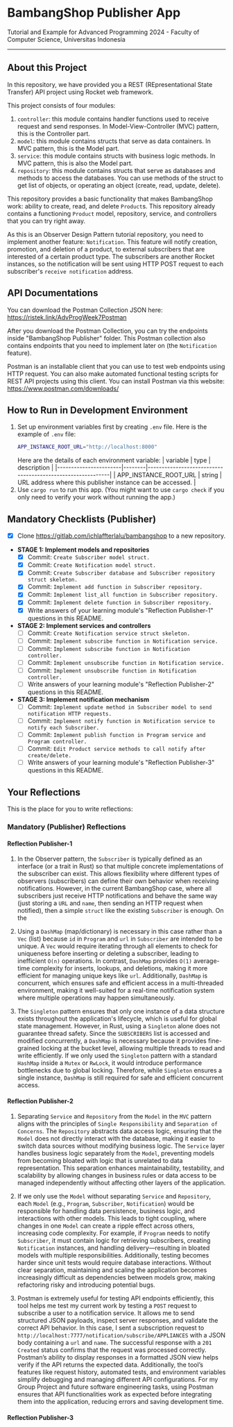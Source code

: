 # BambangShop Publisher App
Tutorial and Example for Advanced Programming 2024 - Faculty of Computer Science, Universitas Indonesia

---

## About this Project
In this repository, we have provided you a REST (REpresentational State Transfer) API project using Rocket web framework.

This project consists of four modules:
1.  `controller`: this module contains handler functions used to receive request and send responses.
    In Model-View-Controller (MVC) pattern, this is the Controller part.
2.  `model`: this module contains structs that serve as data containers.
    In MVC pattern, this is the Model part.
3.  `service`: this module contains structs with business logic methods.
    In MVC pattern, this is also the Model part.
4.  `repository`: this module contains structs that serve as databases and methods to access the databases.
    You can use methods of the struct to get list of objects, or operating an object (create, read, update, delete).

This repository provides a basic functionality that makes BambangShop work: ability to create, read, and delete `Product`s.
This repository already contains a functioning `Product` model, repository, service, and controllers that you can try right away.

As this is an Observer Design Pattern tutorial repository, you need to implement another feature: `Notification`.
This feature will notify creation, promotion, and deletion of a product, to external subscribers that are interested of a certain product type.
The subscribers are another Rocket instances, so the notification will be sent using HTTP POST request to each subscriber's `receive notification` address.

## API Documentations

You can download the Postman Collection JSON here: https://ristek.link/AdvProgWeek7Postman

After you download the Postman Collection, you can try the endpoints inside "BambangShop Publisher" folder.
This Postman collection also contains endpoints that you need to implement later on (the `Notification` feature).

Postman is an installable client that you can use to test web endpoints using HTTP request.
You can also make automated functional testing scripts for REST API projects using this client.
You can install Postman via this website: https://www.postman.com/downloads/

## How to Run in Development Environment
1.  Set up environment variables first by creating `.env` file.
    Here is the example of `.env` file:
    ```bash
    APP_INSTANCE_ROOT_URL="http://localhost:8000"
    ```
    Here are the details of each environment variable:
    | variable              | type   | description                                                |
    |-----------------------|--------|------------------------------------------------------------|
    | APP_INSTANCE_ROOT_URL | string | URL address where this publisher instance can be accessed. |
2.  Use `cargo run` to run this app.
    (You might want to use `cargo check` if you only need to verify your work without running the app.)

## Mandatory Checklists (Publisher)
-   [x] Clone https://gitlab.com/ichlaffterlalu/bambangshop to a new repository.
-   **STAGE 1: Implement models and repositories**
    -   [x] Commit: `Create Subscriber model struct.`
    -   [x] Commit: `Create Notification model struct.`
    -   [x] Commit: `Create Subscriber database and Subscriber repository struct skeleton.`
    -   [x] Commit: `Implement add function in Subscriber repository.`
    -   [x] Commit: `Implement list_all function in Subscriber repository.`
    -   [x] Commit: `Implement delete function in Subscriber repository.`
    -   [x] Write answers of your learning module's "Reflection Publisher-1" questions in this README.
-   **STAGE 2: Implement services and controllers**
    -   [ ] Commit: `Create Notification service struct skeleton.`
    -   [ ] Commit: `Implement subscribe function in Notification service.`
    -   [ ] Commit: `Implement subscribe function in Notification controller.`
    -   [ ] Commit: `Implement unsubscribe function in Notification service.`
    -   [ ] Commit: `Implement unsubscribe function in Notification controller.`
    -   [ ] Write answers of your learning module's "Reflection Publisher-2" questions in this README.
-   **STAGE 3: Implement notification mechanism**
    -   [ ] Commit: `Implement update method in Subscriber model to send notification HTTP requests.`
    -   [ ] Commit: `Implement notify function in Notification service to notify each Subscriber.`
    -   [ ] Commit: `Implement publish function in Program service and Program controller.`
    -   [ ] Commit: `Edit Product service methods to call notify after create/delete.`
    -   [ ] Write answers of your learning module's "Reflection Publisher-3" questions in this README.

## Your Reflections
This is the place for you to write reflections:

### Mandatory (Publisher) Reflections

#### Reflection Publisher-1
1. In the Observer pattern, the `Subscriber` is typically defined as an interface (or a trait in Rust) so that multiple concrete implementations of the subscriber can exist. This allows flexibility where different types of observers (subscribers) can define their own behavior when receiving notifications. However, in the current BambangShop case, where all subscribers just receive HTTP notifications and behave the same way (just storing a `URL` and `name`, then sending an HTTP request when notified), then a simple `struct` like the existing `Subscriber` is enough. On the


2. Using a `DashMap` (map/dictionary) is necessary in this case rather than a `Vec` (list) because `id` in `Program` and `url` in `Subscriber` are intended to be unique. A `Vec` would require iterating through all elements to check for uniqueness before inserting or deleting a subscriber, leading to inefficient `O(n)` operations. In contrast, `DashMap` provides `O(1)` average-time complexity for inserts, lookups, and deletions, making it more efficient for managing unique keys like `url`. Additionally, `DashMap` is concurrent, which ensures safe and efficient access in a multi-threaded environment, making it well-suited for a real-time notification system where multiple operations may happen simultaneously.

3. The `Singleton` pattern ensures that only one instance of a data structure exists throughout the application's lifecycle, which is useful for global state management. However, in Rust, using a `Singleton` alone does not guarantee thread safety. Since the `SUBSCRIBERS` list is accessed and modified concurrently, a `DashMap` is necessary because it provides fine-grained locking at the bucket level, allowing multiple threads to read and write efficiently. If we only used the `Singleton` pattern with a standard `HashMap` inside a `Mutex` or `RwLock`, it would introduce performance bottlenecks due to global locking. Therefore, while `Singleton` ensures a single instance, `DashMap` is still required for safe and efficient concurrent access.

#### Reflection Publisher-2
1. Separating `Service` and `Repository` from the `Model` in the `MVC` pattern aligns with the principles of `Single Responsibility` and `Separation of Concerns`. The `Repository` abstracts data access logic, ensuring that the `Model` does not directly interact with the database, making it easier to switch data sources without modifying business logic. The `Service` layer handles business logic separately from the `Model`, preventing models from becoming bloated with logic that is unrelated to data representation. This separation enhances maintainability, testability, and scalability by allowing changes in business rules or data access to be managed independently without affecting other layers of the application.

2. If we only use the `Model` without separating `Service` and `Repository`, each `Model` (e.g., `Program`, `Subscriber`, `Notification`) would be responsible for handling data persistence, business logic, and interactions with other models. This leads to tight coupling, where changes in one `Model` can create a ripple effect across others, increasing code complexity. For example, if `Program` needs to notify `Subscriber`, it must contain logic for retrieving subscribers, creating `Notification` instances, and handling delivery—resulting in bloated models with multiple responsibilities. Additionally, testing becomes harder since unit tests would require database interactions. Without clear separation, maintaining and scaling the application becomes increasingly difficult as dependencies between models grow, making refactoring risky and introducing potential bugs.

3. Postman is extremely useful for testing API endpoints efficiently, this tool helps me test my current work by testing a `POST` request to subscribe a user to a notification service. It allows me to send structured JSON payloads, inspect server responses, and validate the correct API behavior. In this case, I sent a subscription request to `http://localhost:7777/notification/subscribe/APPLIANCES` with a JSON body containing a `url` and `name`. The successful response with a `201 Created` status confirms that the request was processed correctly. Postman’s ability to display responses in a formatted JSON view helps verify if the API returns the expected data. Additionally, the tool’s features like request history, automated tests, and environment variables simplify debugging and managing different API configurations. For my Group Project and future software engineering tasks, using Postman ensures that API functionalities work as expected before integrating them into the application, reducing errors and saving development time.

#### Reflection Publisher-3
